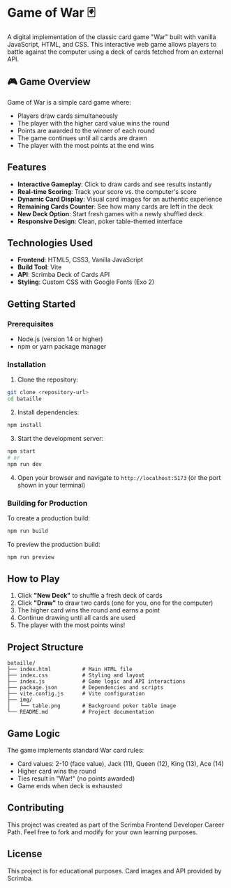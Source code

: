 # Game of War 🃏

A digital implementation of the classic card game "War" built with vanilla JavaScript, HTML, and CSS. This interactive web game allows players to battle against the computer using a deck of cards fetched from an external API.

## 🎮 Game Overview

Game of War is a simple card game where:
- Players draw cards simultaneously 
- The player with the higher card value wins the round
- Points are awarded to the winner of each round
- The game continues until all cards are drawn
- The player with the most points at the end wins

## Features

- **Interactive Gameplay**: Click to draw cards and see results instantly
- **Real-time Scoring**: Track your score vs. the computer's score
- **Dynamic Card Display**: Visual card images for an authentic experience
- **Remaining Cards Counter**: See how many cards are left in the deck
- **New Deck Option**: Start fresh games with a newly shuffled deck
- **Responsive Design**: Clean, poker table-themed interface

## Technologies Used

- **Frontend**: HTML5, CSS3, Vanilla JavaScript
- **Build Tool**: Vite
- **API**: Scrimba Deck of Cards API
- **Styling**: Custom CSS with Google Fonts (Exo 2)

## Getting Started

### Prerequisites
- Node.js (version 14 or higher)
- npm or yarn package manager

### Installation

1. Clone the repository:
```bash
git clone <repository-url>
cd bataille
```

2. Install dependencies:
```bash
npm install
```

3. Start the development server:
```bash
npm start
# or
npm run dev
```

4. Open your browser and navigate to `http://localhost:5173` (or the port shown in your terminal)

### Building for Production

To create a production build:
```bash
npm run build
```

To preview the production build:
```bash
npm run preview
```

## How to Play

1. Click **"New Deck"** to shuffle a fresh deck of cards
2. Click **"Draw"** to draw two cards (one for you, one for the computer)
3. The higher card wins the round and earns a point
4. Continue drawing until all cards are used
5. The player with the most points wins!

## Project Structure

```
bataille/
├── index.html          # Main HTML file
├── index.css           # Styling and layout
├── index.js            # Game logic and API interactions
├── package.json        # Dependencies and scripts
├── vite.config.js      # Vite configuration
├── img/
│   └── table.png       # Background poker table image
└── README.md           # Project documentation
```

## Game Logic

The game implements standard War card rules:
- Card values: 2-10 (face value), Jack (11), Queen (12), King (13), Ace (14)
- Higher card wins the round
- Ties result in "War!" (no points awarded)
- Game ends when deck is exhausted

## Contributing

This project was created as part of the Scrimba Frontend Developer Career Path. Feel free to fork and modify for your own learning purposes.

## License

This project is for educational purposes. Card images and API provided by Scrimba.